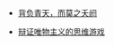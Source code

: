 <!-- docs/_sidebar.md -->

<!-- 
用于添加导航栏的内容

单层导航栏
    * [导航栏中显示的名称](文件名) 

多层导航栏
    * [导航栏中显示的名称](/路径/文件名)
-->

* [背负青天，而莫之夭阏](/Essay/2024.4.11.md)
<!-- * [批判](/Essay/2024.4.19.md)-->
* [辩证唯物主义的思维游戏](/Essay/2024.4.30.md)